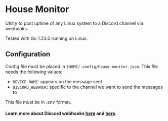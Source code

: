 House Monitor
============

Utility to post uptime of any Linux system to a Discord channel via webhooks.

Tested with Go 1.23.0 running on Linux.

## Configuration

Config file must be placed in `$HOME/.config/house-monitor.json`. This file
needs the following values:

* `DEVICE_NAME`: appears on the message sent
* `DISCORD_WEBHOOK`: specific to the channel we want to send the messages to

This file must be in .env format.

#### Learn more about Discord webhooks [here](https://support.discord.com/hc/en-us/articles/228383668-Intro-to-Webhooks) and [here](https://discord.com/developers/docs/resources/webhook).
